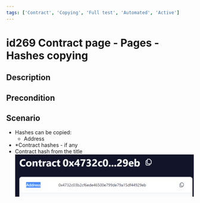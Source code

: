 ```yaml
---
tags: ['Contract', 'Copying', 'Full test', 'Automated', 'Active']
---
```


# id269 Contract page - Pages - Hashes copying

## Description


## Precondition


## Scenario
- Hashes can be copied:
    - Address
- *Contract hashes - if any
- Contract hash from the title
  ![Screenshot](../../../../static/img/Pages/Contracts/id269_1.png)
